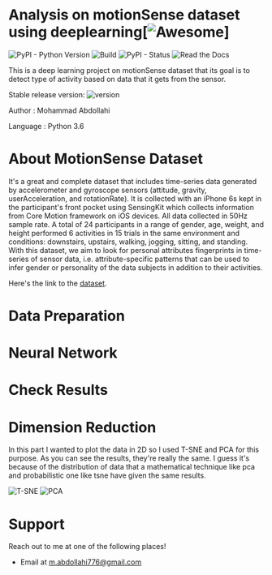 # Analysis on motionSense dataset using deeplearning[![Awesome](https://cdn.rawgit.com/sindresorhus/awesome/d7305f38d29fed78fa85652e3a63e154dd8e8829/media/badge.svg)]

![PyPI - Python Version](https://img.shields.io/pypi/pyversions/Django.svg)
![Build](https://img.shields.io/bitbucket/pipelines/atlassian/adf-builder-javascript/task/SECO-2168.svg)
![PyPI - Status](https://img.shields.io/pypi/status/Django.svg)
![Read the Docs](https://img.shields.io/readthedocs/pip.svg)

This is a deep learning project on motionSense dataset that its goal is to detect type of activity based on data that it gets from the sensor. 

Stable release version: ![version](https://img.shields.io/badge/version-1.0.0-blue.svg?cacheSeconds=2592000)

Author : Mohammad Abdollahi 

Language : Python 3.6

# **About MotionSense Dataset**

It's a great and complete dataset that includes time-series data generated by accelerometer and gyroscope sensors (attitude, gravity, userAcceleration, and rotationRate). It is collected with an iPhone 6s kept in the participant's front pocket using SensingKit which collects information from Core Motion framework on iOS devices. All data collected in 50Hz sample rate. A total of 24 participants in a range of gender, age, weight, and height performed 6 activities in 15 trials in the same environment and conditions: downstairs, upstairs, walking, jogging, sitting, and standing. With this dataset, we aim to look for personal attributes fingerprints in time-series of sensor data, i.e. attribute-specific patterns that can be used to infer gender or personality of the data subjects in addition to their activities.

Here's the link to the [dataset](https://github.com/mmalekzadeh/motion-sense).

# **Data Preparation**

# **Neural Network**

# **Check Results**

# **Dimension Reduction**
In this part I wanted to plot the data in 2D so I used T-SNE and PCA for this purpose. As you can see the results, they're really the same. I guess it's because of the distribution of data that a mathematical technique like pca and probabilistic one like tsne have given the same results.

![T-SNE](https://github.com/mohammad-abdollahi/motion-sense-dataset-analysis-using-deep-learning/blob/master/imgs/tsne.png)
![PCA](https://github.com/mohammad-abdollahi/motion-sense-dataset-analysis-using-deep-learning/blob/master/imgs/pca.png)
# **Support**

Reach out to me at one of the following places!

- Email at <a href="mailto:m.abdollahi776@gmail.com" target="_blank">m.abdollahi776@gmail.com</a>
